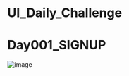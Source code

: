 # UI_Daily_Challenge
# Day001_SIGNUP

![image](https://github.com/nhuy-ledang/UI_Daily_Challenge/assets/129251089/316ada19-a664-423e-ab1c-85fcc89c50a3)

